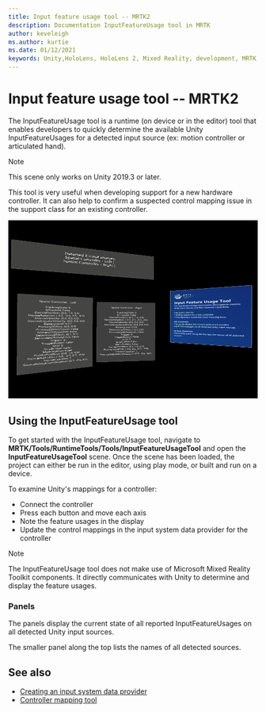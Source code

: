 ```yaml
---
title: Input feature usage tool -- MRTK2
description: Documentation InputFeatureUsage tool in MRTK
author: keveleigh
ms.author: kurtie
ms.date: 01/12/2021
keywords: Unity,HoloLens, HoloLens 2, Mixed Reality, development, MRTK,
---
```


# Input feature usage tool -- MRTK2

The InputFeatureUsage tool is a runtime (on device or in the editor) tool that enables developers to quickly determine the available Unity InputFeatureUsages for a detected input source (ex: motion controller or articulated hand).

> [!NOTE]
> This scene only works on Unity 2019.3 or later.

This tool is very useful when developing support for a new hardware controller. It can also help to confirm a suspected control mapping issue in the support class for an existing controller.

![InputFeatureUsage tool](../images/controller-mapping-tool/InputFeatureUsages.png)

## Using the InputFeatureUsage tool

To get started with the InputFeatureUsage tool, navigate to **MRTK/Tools/RuntimeTools/Tools/InputFeatureUsageTool** and open the **InputFeatureUsageTool** scene. Once the scene has been loaded, the project can either be run in the editor, using play mode, or built and run on a device.

To examine Unity's mappings for a controller:

- Connect the controller
- Press each button and move each axis
- Note the feature usages in the display
- Update the control mappings in the input system data provider for the controller

> [!NOTE]
> The InputFeatureUsage tool does not make use of Microsoft Mixed Reality Toolkit components. It directly communicates with Unity to determine and display the feature usages.

### Panels

The panels display the current state of all reported InputFeatureUsages on all detected Unity input sources.

The smaller panel along the top lists the names of all detected sources.

## See also

- [Creating an input system data provider](../input/create-data-provider.md)
- [Controller mapping tool](controller-mapping-tool.md)
